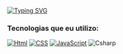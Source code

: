 [![Typing SVG](https://readme-typing-svg.demolab.com?font=lucila+console&pause=1000&color=F7F7F7&center=verdadeiro&vCenter=verdadeiro&repeat=verdadeiro&width=435&lines=hi%2C+there!;i'm+sara+and...;i'm+%F0%9F%94%99%F0%9F%94%9A+developer+)](https://git.io/typing-svg)

### Tecnologias que eu utilizo:
 [![Html](https://img.shields.io/badge/HTML5-E34F26?style=for-the-badge&logo=html5&logoColor=white)]()
 [![CSS](https://img.shields.io/badge/CSS3-1572B6?style=for-the-badge&logo=css3&logoColor=white)]()
 [![JavaScript](https://img.shields.io/badge/JavaScript-323330?style=for-the-badge&logo=javascript&logoColor=F7DF1E)]()
 ![Csharp](https://img.shields.io/badge/:badgeContent?style=for-the-badge&logo=csharp&logoColor=white&color=purple)

